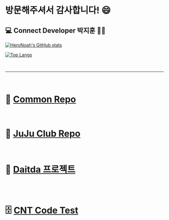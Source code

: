 # 방문해주셔서 감사합니다! 😄  

## :computer: Connect Developer 박지훈 👨‍💻
[![HeroNoah's GitHub stats](https://github-readme-stats.vercel.app/api?username=heronoah&count_private=true&show_icons=true)](https://github.com/HeroNoah/heronoah)

[![Top Langs](https://github-readme-stats.vercel.app/api/top-langs/?username=heronoah&layout=compact&count_private=true&show_icons=true)](https://github.com/HeroNoah/heronoah)

<br />

---
<br />

# :speech_balloon: [Common Repo](https://github.com/HeroNoah/CNT_Common)
<br />

# :beer: [JuJu Club Repo](https://github.com/HeroNoah/CNT_JuJuClub)
<br />

# :office: [Daitda 프로젝트](https://github.com/users/HeroNoah/projects/5)
<br />
<br />

# :file_cabinet: [CNT Code Test](https://github.com/HeroNoah/CNT_React_TEST)
